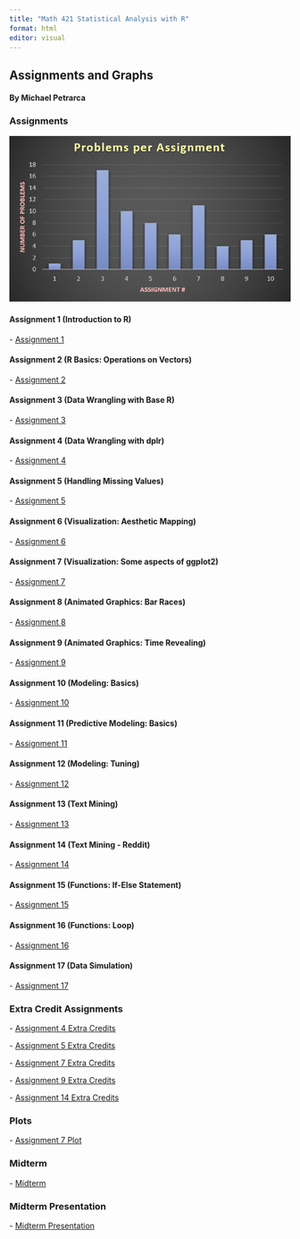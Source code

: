 ```yaml
---
title: "Math 421 Statistical Analysis with R"
format: html
editor: visual
---
```


## Assignments and Graphs

#### By Michael Petrarca

### Assignments

![](IndexPhoto1.png)

#### Assignment 1 (Introduction to R)

\- [Assignment 1](Assignment-1.html)

#### Assignment 2 (R Basics: Operations on Vectors)

\- [Assignment 2](assignment2.html)

#### Assignment 3 (Data Wrangling with Base R)

\- [Assignment 3](assignment3.html)

#### Assignment 4 (Data Wrangling with dplr)

\- [Assignment 4](assignment4.html)

#### Assignment 5 (Handling Missing Values)

\- [Assignment 5](assignment5.html)

#### Assignment 6 (Visualization: Aesthetic Mapping)

\- [Assignment 6](assignment6.html)

#### Assignment 7 (Visualization: Some aspects of ggplot2)

\- [Assignment 7](assignment7.html)

#### Assignment 8 (Animated Graphics: Bar Races)

\- [Assignment 8](Assingment8.html)

#### Assignment 9 (Animated Graphics: Time Revealing)

\- [Assignment 9](assignment9.html)

#### Assignment 10 (Modeling: Basics)

\- [Assignment 10](Assignment10.html)

#### Assignment 11 (Predictive Modeling: Basics)

\- [Assignment 11](assignment11.html)

#### Assignment 12 (Modeling: Tuning)

\- [Assignment 12](assignment12.html)

#### Assignment 13 (Text Mining)

\- [Assignment 13](assignment13.html)

#### Assignment 14 (Text Mining - Reddit)

\- [Assignment 14](assignment_14.html)

#### Assignment 15 (Functions: If-Else Statement)

\- [Assignment 15](assignment15.html)

#### Assignment 16 (Functions: Loop)

\- [Assignment 16](assignment16.html)

#### Assignment 17 (Data Simulation)

\- [Assignment 17](assignment17.html)

### Extra Credit Assignments

\- [Assignment 4 Extra Credits](assignment4_extra_credits.html)

\- [Assignment 5 Extra Credits](assignment5_extra_credits.html)

\- [Assignment 7 Extra Credits](assignment7_extra_credits.html)

\- [Assignment 9 Extra Credits](Assignment_9_Extra_Credits.html)

\- [Assignment 14 Extra Credits](assignment14_extra.html)

### Plots

\- [Assignment 7 Plot](billionaires.png)

### Midterm

\- [Midterm](MP_Math_421_Midterm.html)

### Midterm Presentation

\- [Midterm Presentation](MidtermPresentation.html)
